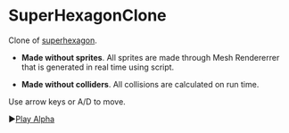 # SuperHexagonClone

Clone of [superhexagon](https://store.steampowered.com/app/221640/Super_Hexagon/). 

- **Made without sprites**. All sprites are made through Mesh Rendererrer that is generated in real time using script. 

- **Made without colliders**. All collisions are calculated on run time. 

Use arrow keys or A/D to move.

▶[Play Alpha](https://superhexagon.surge.sh)
